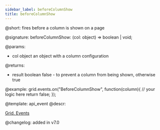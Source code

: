 ```yaml
---
sidebar_label: beforeColumnShow
title: beforeColumnShow
---          
```


@short: fires before a column is shown on a page

@signature: beforeColumnShow: (col: object) => boolean | void;

@params: 
- col   object  an object with a column configuration


@returns:
- result	boolean		false - to prevent a column from being shown, otherwise true

@example:
grid.events.on("BeforeColumnShow", function(column){
    // your logic here
    return false;
});


@template: api_event
@descr:


[Grid. Events](https://snippet.dhtmlx.com/9zeyp4ds)

@changelog: added in v7.0

